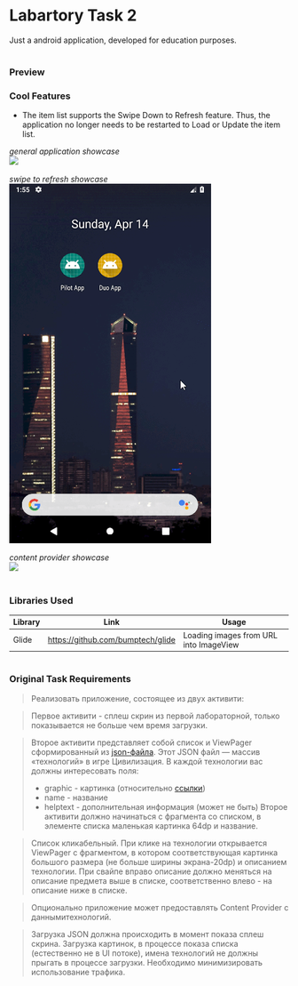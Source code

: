 # Labartory Task 2

Just a android application, developed for education purposes.

#
### Preview

### Cool Features
- The item list supports the Swipe Down to Refresh feature. Thus, the application no longer needs to be restarted to Load or Update the item list. 


*general application showcase*
<br /><img src="https://github.com/Deya360/Softawre-Development_Labs/blob/main/Lab2/screencapture1.gif"/>

*swipe to refresh showcase*
<br /><img src="https://github.com/Deya360/Softawre-Development_Labs/blob/main/Lab2/screencapture2.gif"/>

*content provider showcase*
<br /><img src="https://github.com/Deya360/Softawre-Development_Labs/blob/main/Lab2/screencapture3.gif"/>


#
### Libraries Used

| Library | Link | Usage |
| ------ | ------ | ------ |
| Glide | https://github.com/bumptech/glide | Loading images from URL into ImageView | 

#
### Original Task Requirements

>Реализовать приложение, состоящее из двух активити:

>Первое активити - сплеш скрин из первой лабораторной, только показывается не больше чем время загрузки.

>Второе активити представляет собой список и ViewPager сформированный из [json-файла][link1].
>Этот JSON файл — массив «технологий» в игре Цивилизация. В каждой технологии вас должны интересовать поля:
> - graphic - картинка (относительно [ссылки][link2])
> - name - название
> - helptext - дополнительная информация (может не быть)
>Второе активити должно начинаться с фрагмента со списком, в элементе списка маленькая картинка 64dp и название.

>Список кликабельный. При клике на технологии открывается ViewPager c фрагментом, в котором соответствующая картинка большого размера (не больше ширины экрана-20dp) и описанием технологии. При свайпе вправо описание должно меняться на описание предмета выше в списке, соответственно влево - на описание ниже в списке.

>Опционально приложение может предоставлять Content Provider с даннымитехнологий.

>Загрузка JSON должна происходить в момент показа сплеш скрина. Загрузка картинок, в процессе показа списка (естественно не в UI потоке), имена технологий не должны прыгать в процессе загрузки. Необходимо минимизировать использование трафика.


[//]: #
[link1]: https://raw.githubusercontent.com/wesleywerner/ancient-tech/02decf875616dd9692b31658d92e64a20d99f816/src/data/techs.ruleset.json
[link2]: https://raw.githubusercontent.com/wesleywerner/ancient-tech/02decf875616dd9692b31658d92e64a20d99f816/src/images/tech/advanced_flight.jpg
